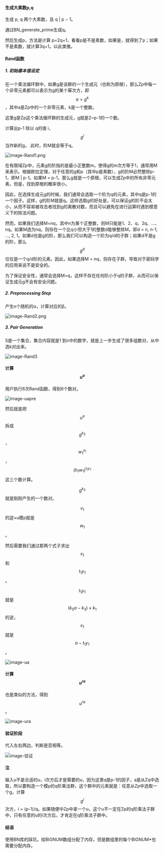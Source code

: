 #### 生成大素数p,q

生成 p, q 两个大素数，且 q | p − 1。

通过BN_generate_prime生成q。

然后生成p，方法是计算 p=2q+1，看看p是不是素数，如果是，就得到了p；如果不是素数，就计算3q+1。以此类推。

#### Rand函数

##### 1. 初始基本值设定

在一个乘法循环群中，如果g是该群的一个生成元（也称为原根），那么Zp中每一个非零元素都可以表示为g的某个幂次方，即$$a = g^k$$，其中a是Zp中的一个非零元素，k是一个整数。

这里g是Zp这个乘法循环群的生成元，g就是2~p-1的一个数。

计算出p-1 除以 q的值 i，$$g^i$$ 当作新的g， 此时，阶M就会等于q。

![image-Rand1.png](D:\systemDefault\desktop\安全外包算法论文复现\image\image-Rand1.png)

在有限域Zp中，元素g的阶指的是最小正整数m，使得g的m次方等于1，通常用M来表示。根据欧拉定理，对于任意的g和p（其中p是素数），g的阶M必然整除p-1，即M | p-1。如果M = p-1，那么g就是一个原根，可以生成Zp中的所有非零元素。但是，找到原根的概率很小。

因此，在选择生成元g的时候，我们通常会选取一个阶为q的元素，其中q是p-1的一个因子。这样，g的阶M就是q。这样选取g的好处是，可以保证g的阶不会太小，从而不容易被攻击者找到g的离散对数，而且可以避免在进行运算时遇到模意义下的除法问题。

然而，如果我们选择M=nq，其中n为某个正整数，则M只能是1、2、q、2q、...、nq。如果M选为nq，则存在一个比q小但大于1的整数d能够整除M，即d = n, n-1, ..., 2, 1。如果d也是g的阶，那么我们可以构造一个阶为q/d的子群；如果d不是g的阶，那么$$g^d$$仅仅是一个q/d阶的元素。因此，如果选择M = nq，则存在子群，导致对于密码学的应用来说不是安全的。

为了保证安全性，通常会选择M=q，这样不存在任何阶小于q的子群，从而可以保证生成元g不会有安全问题。

##### 2. Preprocessing Step

产生n个随机的α，计算对应的β。

![image-Rand2.png](D:\systemDefault\desktop\安全外包算法论文复现\image\image-Rand2.png)

##### 3. Pair Generation

S是一个集合，集合内容就是1 到n中的数字，就是上一步生成了很多组数对，从中选k对出来。

![image-Rand3](D:\systemDefault\desktop\安全外包算法论文复现\image\image-Rand3.png)

#### 计算$$u^a$$

用户执行6次Rand函数，得到6个数对。

![image-uapre](D:\systemDefault\desktop\安全外包算法论文复现\image\image-uapre.png)

然后就是把$$u^a$$ 拆成$$g^{k_3}$$ ，$$w_1^{x_1}$$， $$(h_1w_1)^{t_1y_1}$$ 这三个数计算。

$$g^{k_3}$$就是刚刚产生的一个数对。

$$v_1$$的逆×u模p就是$$w_1$$。

然后需要我们通过那两个式子求出$$x_1$$和$$t_{1}y_1$$。

$$t_{1}y_1$$就是$$(k_5a-k_3)×k_1$$的逆，$$x_1$$就是$$a-t_1y_1$$。

![image-ua](D:\systemDefault\desktop\安全外包算法论文复现\image\image-ua.png)

#### 计算$$u^{ra}$$

也是类似的方法，得到$$u^{ra}$$。

![image-ura](D:\systemDefault\desktop\安全外包算法论文复现\image\image-ura.png)

#### 验证阶段

代入左右两边，判断是否相等。

![image-验证](D:\systemDefault\desktop\安全外包算法论文复现\image\image-验证.png)

#### 注

输入u不是合适的u，i次方后才是需要的u，因为这里q是p-1的因子，a是从Zq中选取，所以要构造一个模p的q阶乘法群，这个群中的元素就是：任意从Zp中选取一个g，计算$$g^i$$次方，i = (p-1)/q。如果随便中Zp中拿一个u，这个u不一定在Zp的q阶乘法子群中，只有任意的u的i次方后，才肯定在q阶乘法子群中。

#### 结语

使用BN库的踩坑，给BIGNUM数组分配了内存，但是数组里的每个BIGNUM*也需要分配内存。
